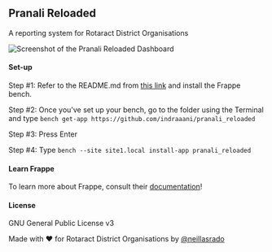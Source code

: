 ## Pranali Reloaded

A reporting system for Rotaract District Organisations

![Screenshot of the Pranali Reloaded Dashboard](https://i.imgur.com/b6m81gc.png)

#### Set-up

Step #1: Refer to the README.md from [this link](https://github.com/frappe/bench) and install the Frappe bench.

Step #2: Once you've set up your bench, go to the folder using the Terminal and type
```bench get-app https://github.com/indraaani/pranali_reloaded```

Step #3: Press Enter

Step #4: Type
```bench --site site1.local install-app pranali_reloaded```

#### Learn Frappe

To learn more about Frappe, consult their [documentation](https://frappe.io/docs/user/en)!

#### License

GNU General Public License v3

Made with ❤️ for Rotaract District Organisations by [@neillasrado](https://github.com/neilLasrado)
